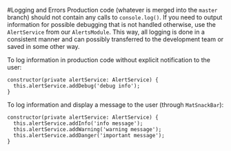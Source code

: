 #Logging and Errors
Production code (whatever is merged into the `master` branch) should not contain any calls to `console.log()`. 
If you need to output information for possible debugging that is not handled otherwise, use the `AlertService` from our `AlertsModule`. This way, all logging is done in a consistent manner and can possibly transferred to the development team or saved in some other way.

To log information in production code without explicit notification to the user:
```
constructor(private alertService: AlertService) {
  this.alertService.addDebug('debug info');
}
```

To log information and display a message to the user (through `MatSnackBar`):
```
constructor(private alertService: AlertService) {
  this.alertService.addInfo('info message');
  this.alertService.addWarning('warning message');
  this.alertService.addDanger('important message');
}
```
